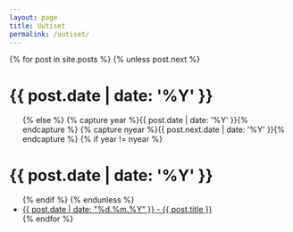 ```yaml
---
layout: page
title: Uutiset
permalink: /uutiset/
---
```

{% for post in site.posts %}
  {% unless post.next %}
  <h1>{{ post.date | date: '%Y' }}</h1>
  <ul>
  {% else %}
  {% capture year %}{{ post.date | date: '%Y' }}{% endcapture %}
  {% capture nyear %}{{ post.next.date | date: '%Y' }}{% endcapture %}
  {% if year != nyear %}
  </ul>
  <h1>{{ post.date | date: '%Y' }}</h1>
  <ul>
  {% endif %}
  {% endunless %}
  <li><a href="{{ site.baseurl}}{{ post.url }}">{{ post.date | date: "%d.%m.%Y" }} - {{ post.title }}</a></li>
{% endfor %}
